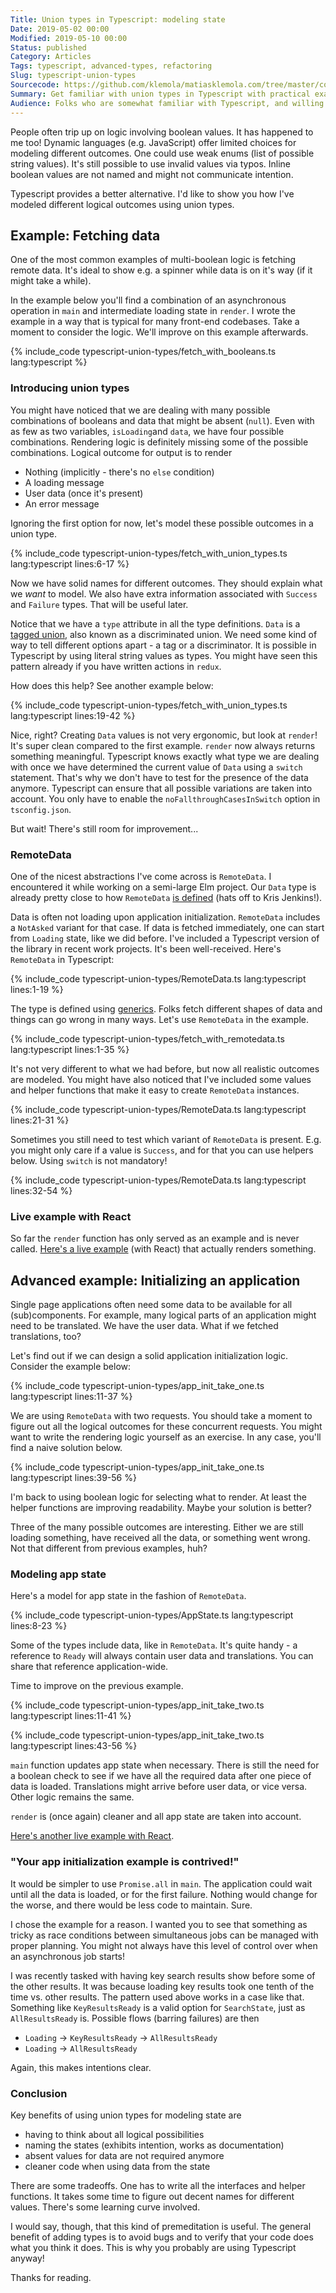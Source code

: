 ```yaml
---
Title: Union types in Typescript: modeling state
Date: 2019-05-02 00:00
Modified: 2019-05-10 00:00
Status: published
Category: Articles
Tags: typescript, advanced-types, refactoring
Slug: typescript-union-types
Sourcecode: https://github.com/klemola/matiasklemola.com/tree/master/content/code/typescript-union-types
Summary: Get familiar with union types in Typescript with practical examples. You will get rid of of complex and buggy boolean logic by using union types to model the state of your application. Your colleagues will thank you later.
Audience: Folks who are somewhat familiar with Typescript, and willing to learn about advanced types. I use some patterns analogous to React, so it helps if you've seen React code before.
---
```


People often trip up on logic involving boolean values. It has happened to me too! Dynamic languages (e.g. JavaScript) offer limited choices for modeling different outcomes. One could use weak enums (list of possible string values). It's still possible to use invalid values via typos. Inline boolean values are not named and might not communicate intention.

Typescript provides a better alternative. I'd like to show you how I've modeled different logical outcomes using union types.

## Example: Fetching data

One of the most common examples of multi-boolean logic is fetching remote data. It's ideal to show e.g. a spinner while data is on it's way (if it might take a while).

In the example below you'll find a combination of an asynchronous operation in `main` and intermediate loading state in `render`. I wrote the example in a way that is typical for many front-end codebases. Take a moment to consider the logic. We'll improve on this example afterwards.

{% include_code typescript-union-types/fetch_with_booleans.ts lang:typescript %}

### Introducing union types

You might have noticed that we are dealing with many possible combinations of booleans and data that might be absent (`null`). Even with as few as two variables, `isLoading`and `data`, we have four possible combinations. Rendering logic is definitely missing some of the possible combinations. Logical outcome for output is to render

- Nothing (implicitly - there's no `else` condition)
- A loading message
- User data (once it's present)
- An error message

Ignoring the first option for now, let's model these possible outcomes in a union type.

{% include_code typescript-union-types/fetch_with_union_types.ts lang:typescript lines:6-17 %}

Now we have solid names for different outcomes. They should explain what we _want_ to model. We also have extra information associated with `Success` and `Failure` types. That will be useful later.

Notice that we have a `type` attribute in all the type definitions. `Data` is a [tagged union](https://en.wikipedia.org/wiki/Tagged_union), also known as a discriminated union. We need some kind of way to tell different options apart - a tag or a discriminator. It is possible in Typescript by using literal string values as types. You might have seen this pattern already if you have written actions in `redux`.

How does this help? See another example below:

{% include_code typescript-union-types/fetch_with_union_types.ts lang:typescript lines:19-42 %}

Nice, right? Creating `Data` values is not very ergonomic, but look at `render`! It's super clean compared to the first example. `render` now always returns something meaningful. Typescript knows exactly what type we are dealing with once we have determined the current value of `Data` using a `switch` statement. That's why we don't have to test for the presence of the data anymore. Typescript can ensure that all possible variations are taken into account. You only have to enable the `noFallthroughCasesInSwitch` option in `tsconfig.json`.

But wait! There's still room for improvement...

### RemoteData

One of the nicest abstractions I've come across is `RemoteData`. I encountered it while working on a semi-large Elm project. Our `Data` type is already pretty close to how `RemoteData` [is defined](https://package.elm-lang.org/packages/krisajenkins/remotedata/latest/RemoteData) (hats off to Kris Jenkins!).

Data is often not loading upon application initialization. `RemoteData` includes a `NotAsked` variant for that case. If data is fetched immediately, one can start from `Loading` state, like we did before. I've included a Typescript version of the library in recent work projects. It's been well-received. Here's `RemoteData` in Typescript:

{% include_code typescript-union-types/RemoteData.ts lang:typescript lines:1-19 %}

The type is defined using [generics](https://www.typescriptlang.org/docs/handbook/generics.html). Folks fetch different shapes of data and things can go wrong in many ways. Let's use `RemoteData` in the example.

{% include_code typescript-union-types/fetch_with_remotedata.ts lang:typescript lines:1-35 %}

It's not very different to what we had before, but now all realistic outcomes are modeled. You might have also noticed that I've included some values and helper functions that make it easy to create `RemoteData` instances.

{% include_code typescript-union-types/RemoteData.ts lang:typescript lines:21-31 %}

Sometimes you still need to test which variant of `RemoteData` is present. E.g. you might only care if a value is `Success`, and for that you can use helpers below. Using `switch` is not mandatory!

{% include_code typescript-union-types/RemoteData.ts lang:typescript lines:32-54 %}

### Live example with React

So far the `render` function has only served as an example and is never called. [Here's a live example](https://codesandbox.io/s/j3wxq7q073?fontsize=14&view=preview) (with React) that actually renders something.

## Advanced example: Initializing an application

Single page applications often need some data to be available for all (sub)components. For example, many logical parts of an application might need to be translated. We have the user data. What if we fetched translations, too?

Let's find out if we can design a solid application initialization logic. Consider the example below:

{% include_code typescript-union-types/app_init_take_one.ts lang:typescript  lines:11-37 %}

We are using `RemoteData` with two requests. You should take a moment to figure out all the logical outcomes for these concurrent requests. You might want to write the rendering logic yourself as an exercise. In any case, you'll find a naive solution below.

{% include_code typescript-union-types/app_init_take_one.ts lang:typescript  lines:39-56 %}

I'm back to using boolean logic for selecting what to render. At least the helper functions are improving readability. Maybe your solution is better?

Three of the many possible outcomes are interesting. Either we are still loading something, have received all the data, or something went wrong. Not that different from previous examples, huh?

### Modeling app state

Here's a model for app state in the fashion of `RemoteData`.

{% include_code typescript-union-types/AppState.ts lang:typescript  lines:8-23 %}

Some of the types include data, like in `RemoteData`. It's quite handy - a reference to `Ready` will always contain user data and translations. You can share that reference application-wide.

Time to improve on the previous example.

{% include_code typescript-union-types/app_init_take_two.ts lang:typescript  lines:11-41 %}

{% include_code typescript-union-types/app_init_take_two.ts lang:typescript  lines:43-56 %}

`main` function updates app state when necessary. There is still the need for a boolean check to see if we have all the required data after one piece of data is loaded. Translations might arrive before user data, or vice versa. Other logic remains the same.

`render` is (once again) cleaner and all app state are taken into account.

[Here's another live example with React](https://codesandbox.io/s/03wv5vpo6l?fontsize=14&view=preview).

### "Your app initialization example is contrived!"

It would be simpler to use `Promise.all` in `main`. The application could wait until all the data is loaded, or for the first failure. Nothing would change for the worse, and there would be less code to maintain. Sure.

I chose the example for a reason. I wanted you to see that something as tricky as race conditions between simultaneous jobs can be managed with proper planning. You might not always have this level of control over when an asynchronous job starts!

I was recently tasked with having key search results show before some of the other results. It was because loading key results took one tenth of the time vs. other results. The pattern used above works in a case like that. Something like `KeyResultsReady` is a valid option for `SearchState`, just as `AllResultsReady` is. Possible flows (barring failures) are then

- `Loading` -> `KeyResultsReady` -> `AllResultsReady`
- `Loading` -> `AllResultsReady`

Again, this makes intentions clear.

### Conclusion

Key benefits of using union types for modeling state are

- having to think about all logical possibilities
- naming the states (exhibits intention, works as documentation)
- absent values for data are not required anymore
- cleaner code when using data from the state

There are some tradeoffs. One has to write all the interfaces and helper functions. It takes some time to figure out decent names for different values. There's some learning curve involved.

I would say, though, that this kind of premeditation is useful. The general benefit of adding types is to avoid bugs and to verify that your code does what you think it does. This is why you probably are using Typescript anyway!

Thanks for reading.
